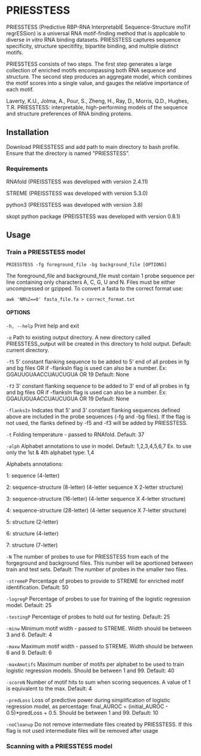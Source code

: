 # PRIESSTESS

PRIESSTESS (Predictive RBP-RNA InterpretablE Sequence-Structure moTif regrESSion) is a universal RNA motif-finding method that is applicable to diverse *in vitro* RNA binding datasets. PRIESSTESS captures sequence specificity, structure specitifity, bipartite binding, and multiple distinct motifs.

PRIESSTESS consists of two steps. The first step generates a large collection of enriched motifs encompassing both RNA sequence and structure. The second step produces an aggregate model, which combines the motif scores into a single value, and gauges the relative importance of each motif. 

Laverty, K.U., Jolma, A., Pour, S., Zheng, H., Ray, D., Morris, Q.D., Hughes, T.R. PRIESSTESS: interpretable, high-performing models of the sequence and structure preferences of RNA binding proteins. 

## Installation

Download PRIESSTESS and add path to main directory to bash profile. Ensure that the directory is named "PRIESSTESS".

### Requirements

RNAfold (PREISSTESS was developed with version  2.4.11)

STREME (PREISSTESS was developed with version  5.3.0)

python3 (PREISSTESS was developed with version 3.8)

skopt python package (PREISSTESS was developed with version  0.8.1)

## Usage

### Train a PRIESSTESS model 

  `PRIESSTESS -fg foreground_file -bg background_file [OPTIONS]`

The foreground_file and background_file must contain 1 probe sequence per line containing only characters A, C, G, U and N. Files must be either uncompressed or gzipped. To convert a fasta to the correct format use:
  
  `awk 'NR%2==0' fasta_file.fa > correct_format.txt`

#### OPTIONS

  `-h, --help`  Print help and exit

  `-o`          Path to existing output directory. A new directory called PRIESSTESS_output will be created in this directory to hold output. Default: current directory.

  `-f5`         5' constant flanking sequence to be added to 5' end of all probes in fg and bg files OR if -flanksIn flag is used can also be a number. Ex: GGAUUGUAACCUAUCUGUA OR 19    Default: None

  `-f3`         3' constant flanking sequence to be added to 3' end of all probes in fg and bg files OR if -flanksIn flag is used can also be a number. Ex: GGAUUGUAACCUAUCUGUA OR 19    Default: None

  `-flanksIn`   Indcates that 5' and 3' constant flanking sequences defined above are included in the probe sequences (-fg and -bg files). If the flag is not used, the flanks defined by -f5 and -f3 will be added by PRIESSTESS.

  `-t`          Folding temperature - passed to RNAfold. Default: 37

  `-alph`       Alphabet annotations to use in model. Default: 1,2,3,4,5,6,7    Ex. to use only the 1st & 4th alphabet type: 1,4

Alphabets annotations:

1: sequence (4-letter)

2: sequence-structure (8-letter) (4-letter sequence X 2-letter structure)

3: sequence-structure (16-letter) (4-letter sequence X 4-letter structure)

4: sequence-structure (28-letter) (4-letter sequence X 7-letter structure)

5: structure (2-letter)

6: structure (4-letter)

7: structure (7-letter)

  `-N`          The number of probes to use for PRIESSTESS from each of the forgeground and background files. This number will be aportioned between train and test sets. Default: The number of probes in the smaller two files.

  `-stremeP`    Percentage of probes to provide to STREME for enriched motif identification. Default: 50

  `-logregP`    Percentage of probes to use for training of the logistic regression model. Default: 25

  `-testingP`   Percentage of probes to hold out for testing. Default: 25

  `-minw`       Minimum motif width - passed to STREME. Width should be between 3 and 6. Default: 4

  `-maxw`       Maximum motif width - passed to STREME. Width should be between 6 and 9. Default: 6

  `-maxAmotifs` Maximum number of motifs per alphabet to be used to train logistic regression models. Should be between 1 and 99. Default: 40

  `-scoreN`     Number of motif hits to sum when scoring sequences. A value of 1 is equivalent to the max. Default: 4

  `-predLoss`   Loss of predictive power during simplification of logistic regression model, as percentage: final_AUROC = (initial_AUROC - 0.5)\*predLoss + 0.5. Should be between 1 and 99. Default: 10

  `-noCleanup`  Do not remove intermediate files created by PRIESSTESS. If this flag is not used intermediate files will be removed after usage
  
### Scanning with a PRIESSTESS model 

